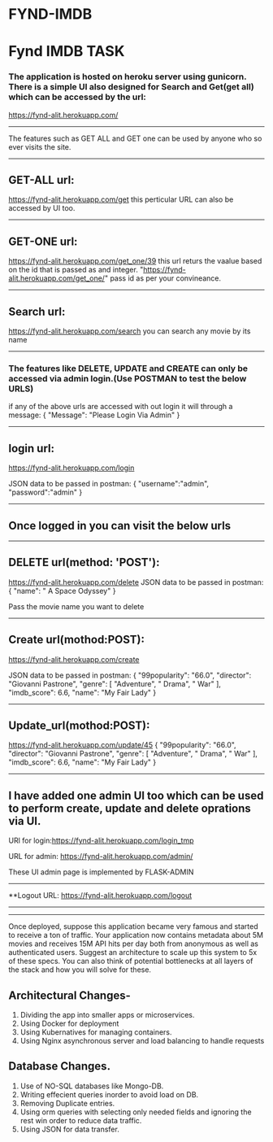 # FYND-IMDB
# Fynd IMDB TASK

### The application is hosted on heroku server using gunicorn. There is a simple UI also designed for Search and Get(get all) which can be accessed by the url: 
https://fynd-alit.herokuapp.com/

***

The features such as GET ALL and GET one can be used by anyone who so ever visits the site.

***

## GET-ALL url:
 https://fynd-alit.herokuapp.com/get this perticular URL can also be accessed by UI too.

***

## GET-ONE url: 
https://fynd-alit.herokuapp.com/get_one/39 
this url returs the vaalue based on the id that is passed as and integer. "https://fynd-alit.herokuapp.com/get_one/<id>"
pass id as per your convineance.

***

## Search url:
https://fynd-alit.herokuapp.com/search
you can search any movie by its name

***

### The features like DELETE, UPDATE and CREATE can only be accessed via admin login.(Use POSTMAN to test the below URLS)

if any of the above urls are accessed with out login it will through a message:
{
    "Message": "Please Login Via Admin"
}

***

## login url:
https://fynd-alit.herokuapp.com/login

JSON data to be passed in  postman:
{
"username":"admin",
"password":"admin"
}

***

## **Once logged in you can visit the below urls**

***

## DELETE url(method: 'POST'):
https://fynd-alit.herokuapp.com/delete
JSON data to be passed in  postman:
{
"name": " A Space Odyssey"
}

Pass the movie name you want to delete

***

## Create url(mothod:POST):
https://fynd-alit.herokuapp.com/create

JSON data to be passed in  postman:
 {
        "99popularity": "66.0",
        "director": "Giovanni Pastrone",
        "genre": [
            "Adventure",
            " Drama",
            " War"
        ],
        "imdb_score": 6.6,
        "name": "My Fair Lady"
    }


***

## Update_url(mothod:POST):
https://fynd-alit.herokuapp.com/update/45
 {
        "99popularity": "66.0",
        "director": "Giovanni Pastrone",
        "genre": [
            "Adventure",
            " Drama",
            " War"
        ],
        "imdb_score": 6.6,
        "name": "My Fair Lady"
    }

***

## I have added one admin UI too which can be used to perform create, update and delete oprations via UI.

URl for login:https://fynd-alit.herokuapp.com/login_tmp
 
URL for admin: https://fynd-alit.herokuapp.com/admin/

These UI admin page is implemented by FLASK-ADMIN

***
**Logout URL:
 https://fynd-alit.herokuapp.com/logout

***

***

Once deployed, suppose this application became very famous and started to receive a
ton of traffic. Your application now contains metadata about 5M movies and receives
15M API hits per day both from anonymous as well as authenticated users. Suggest an
architecture to scale up this system to 5x of these specs. You can also think of potential
bottlenecks at all layers of the stack and how you will solve for these.

## Architectural Changes- 
1. Dividing the app into smaller apps or microservices.
2. Using Docker for deployment
3. Using Kubernatives for managing containers.
4. Using Nginx asynchronous server and load balancing to handle requests 

## Database Changes.
1. Use of NO-SQL databases like Mongo-DB.
2. Writing effecient queries inorder to avoid load on DB.
3. Removing Duplicate entries.
4. Using orm queries with selecting only needed fields and ignoring the rest win order to  reduce data traffic.
5. Using JSON for data transfer.
